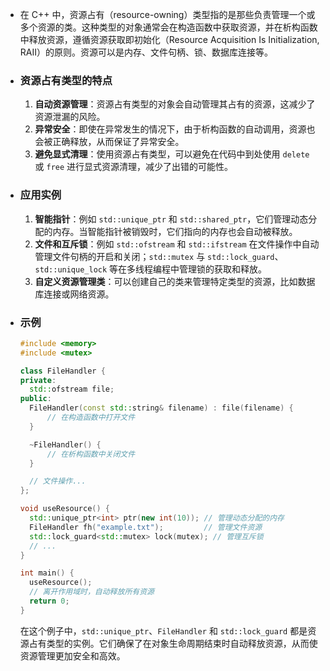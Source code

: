 - 在 C++ 中，资源占有（resource-owning）类型指的是那些负责管理一个或多个资源的类。这种类型的对象通常会在构造函数中获取资源，并在析构函数中释放资源，遵循资源获取即初始化（Resource Acquisition Is Initialization, RAII）的原则。资源可以是内存、文件句柄、锁、数据库连接等。
- ### 资源占有类型的特点
  
  1. **自动资源管理**：资源占有类型的对象会自动管理其占有的资源，这减少了资源泄漏的风险。
  2. **异常安全**：即使在异常发生的情况下，由于析构函数的自动调用，资源也会被正确释放，从而保证了异常安全。
  3. **避免显式清理**：使用资源占有类型，可以避免在代码中到处使用 `delete` 或 `free` 进行显式资源清理，减少了出错的可能性。
- ### 应用实例
  
  1. **智能指针**：例如 `std::unique_ptr` 和 `std::shared_ptr`，它们管理动态分配的内存。当智能指针被销毁时，它们指向的内存也会自动被释放。
  2. **文件和互斥锁**：例如 `std::ofstream` 和 `std::ifstream` 在文件操作中自动管理文件句柄的开启和关闭；`std::mutex` 与 `std::lock_guard`、`std::unique_lock` 等在多线程编程中管理锁的获取和释放。
  3. **自定义资源管理类**：可以创建自己的类来管理特定类型的资源，比如数据库连接或网络资源。
- ### 示例
  
  ```cpp
  #include <memory>
  #include <mutex>
  
  class FileHandler {
  private:
    std::ofstream file;
  public:
    FileHandler(const std::string& filename) : file(filename) {
        // 在构造函数中打开文件
    }
  
    ~FileHandler() {
        // 在析构函数中关闭文件
    }
  
    // 文件操作...
  };
  
  void useResource() {
    std::unique_ptr<int> ptr(new int(10)); // 管理动态分配的内存
    FileHandler fh("example.txt");         // 管理文件资源
    std::lock_guard<std::mutex> lock(mutex); // 管理互斥锁
    // ...
  }
  
  int main() {
    useResource();
    // 离开作用域时，自动释放所有资源
    return 0;
  }
  ```
  
  在这个例子中，`std::unique_ptr`、`FileHandler` 和 `std::lock_guard` 都是资源占有类型的实例。它们确保了在对象生命周期结束时自动释放资源，从而使资源管理更加安全和高效。